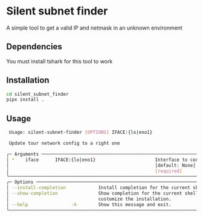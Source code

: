 # Silent subnet finder
A simple tool to get a valid IP and netmask in an unknown environment

## Dependencies
You must install tshark for this tool to work

## Installation
```bash
cd silent_subnet_finder
pipx install .
```

## Usage
```bash
 Usage: silent-subnet-finder [OPTIONS] IFACE:{lo|eno1}

 Update tour network config to a right one

╭─ Arguments ───────────────────────────────────────────────────────────────────────────────╮
│ *    iface      IFACE:{lo|eno1}                      Interface to configure               │
│                                                      [default: None]                      │
│                                                      [required]                           │
╰───────────────────────────────────────────────────────────────────────────────────────────╯
╭─ Options ─────────────────────────────────────────────────────────────────────────────────╮
│ --install-completion            Install completion for the current shell.                 │
│ --show-completion               Show completion for the current shell, to copy it or      │
│                                 customize the installation.                               │
│ --help                -h        Show this message and exit.                               │
╰───────────────────────────────────────────────────────────────────────────────────────────╯
```
